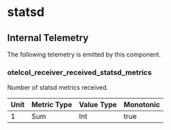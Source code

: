 [comment]: <> (Code generated by mdatagen. DO NOT EDIT.)

# statsd

## Internal Telemetry

The following telemetry is emitted by this component.

### otelcol_receiver_received_statsd_metrics

Number of statsd metrics received.

| Unit | Metric Type | Value Type | Monotonic |
| ---- | ----------- | ---------- | --------- |
| 1 | Sum | Int | true |
